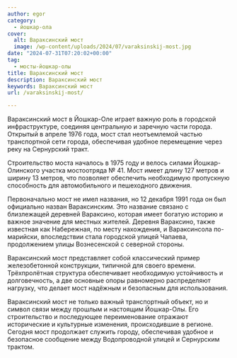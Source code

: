 ```yaml
---
author: egor
category:
  - йошкар-ола
cover:
  alt: Вараксинский мост
  image: /wp-content/uploads/2024/07/varaksinskij-most.jpg
date: "2024-07-31T07:20:02+00:00"
tag:
  - мосты-йошкар-олы
title: Вараксинский мост
description: Вараксинский мост
keywords: Вараксинский мост
url: /varaksinskij-most/

---
```

Вараксинский мост в Йошкар-Оле играет важную роль в городской инфраструктуре, соединяя центральную и заречную части города. Открытый в апреле 1976 года, мост стал неотъемлемой частью транспортной сети города, обеспечивая удобное перемещение через реку на Сернурский тракт.

Строительство моста началось в 1975 году и велось силами Йошкар-Олинского участка мостоотряда № 41. Мост имеет длину 127 метров и ширину 13 метров, что позволяет обеспечить необходимую пропускную способность для автомобильного и пешеходного движения.

Первоначально мост не имел названия, но 12 декабря 1991 года он был официально назван Вараксинским. Это название связано с близлежащей деревней Вараксино, которая имеет богатую историю и важное значение для местных жителей. Деревня Вараксино, также известная как Набережная, по месту нахождения, и Вараксинсола по-марийски, впоследствии стала городской улицей Чапаева, продолжением улицы Вознесенской с северной стороны.

Вараксинский мост представляет собой классический пример железобетонной конструкции, типичной для своего времени. Трёхпролётная структура обеспечивает необходимую устойчивость и долговечность, а две основные опоры равномерно распределяют нагрузку, что делает мост надёжным и безопасным для использования.

Вараксинский мост не только важный транспортный объект, но и символ связи между прошлым и настоящим Йошкар-Олы. Его строительство и последующее переименование отражают исторические и культурные изменения, происходившие в регионе. Сегодня мост продолжает служить городу, обеспечивая удобное и безопасное сообщение между Водопроводной улицей и Сернурским трактом.
